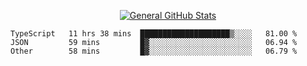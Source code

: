 <p align="center">
  <a href="https://github.com/AndyDevv">
    <img src="https://github-readme-stats.vercel.app/api?username=AndyDevv&custom_title=General%20GitHub%20Stats&theme=aura_dark" alt="General GitHub Stats">
  </a>
</p>

<!--START_SECTION:waka-->

```text
TypeScript   11 hrs 38 mins  ████████████████████▒░░░░   81.00 %
JSON         59 mins         █▓░░░░░░░░░░░░░░░░░░░░░░░   06.94 %
Other        58 mins         █▓░░░░░░░░░░░░░░░░░░░░░░░   06.79 %
```

<!--END_SECTION:waka-->
